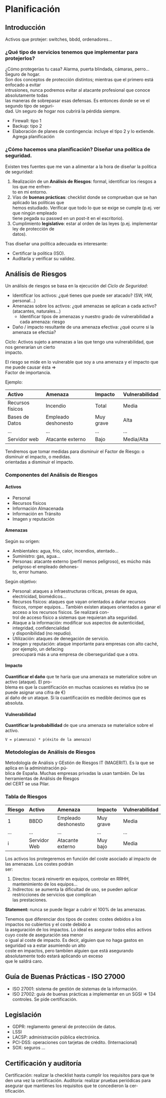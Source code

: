 # Planificación

## Introducción

Activos que protejer: switches, bbdd, ordenadores...

### ¿Qué tipo de servicios tenemos que implementar para protejerlos?
  
¿Cómo protegerías tu casa? Alarma, puerta blindada, cámaras, perro... Seguro de hogar.  
Son dos conceptos de protección distintos; mientras que el primero está enfocado a evitar  
intrusiones, nunca podremos evitar al atacante profesional que conoce absolutamente todas  
las maneras de sobrepasar esas defensas. Es entonces donde se ve el segundo tipo de seguri-  
dad. Un seguro de hogar nos cubrirá la pérdida siempre.
  
* Firewall: tipo 1
* Backup: tipo 2
* Elaboración de planes de contingencia: incluye el tipo 2 y lo extiende. Agrega planificación

### ¿Cómo hacemos una planificación? Diseñar una política de seguridad.

Existen tres fuentes que me van a alimentar a la hora de diseñar la política de seguridad: 

1. Realización de un **Análisis de Riesgos**: formal, identificar los riesgos a los que me enfren-  
to en mi entorno.
2. Vías de **buenas prácticas**: checklist donde se comprueban que se han aplicado las políticas que  
hemos estudiado. Verificar que todo lo que se exige se cumple (p.ej. ver que ningún empleado  
tiene pegada su passwd en un post-it en el escritorio).
3. Cumplimiento **legislativo**: estar al orden de las leyes (p.ej. implementar ley de protección de   
datos). 

Tras diseñar una política adecuada es interesante:

* Certificar la política (ISO).
* Auditarla y verificar su validez.

## Análisis de Riesgos

Un análisis de riesgos se basa en la ejecución del _Ciclo de Seguridad_:

* Identificar los activos: ¿qué tienes que puede ser atacado? (SW, HW, personal...)
* Amenazas sobre los activos: ¿qué amenazas se aplican a cada activo? (atacantes, naturales...)
	- Identificar tipos de amenazas y nuestro grado de vulnerabilidad a cada amenaza: riesgo
* Daño / impacto resultante de una amenaza efectiva: ¿qué ocurre si la amenaza se efectúa?

Ciclo: Activos sujeto a amenazas a las que tengo una vulnerabilidad, que nos generarían un cierto  
impacto.

El riesgo se mide en lo vulnerable que soy a una amenaza y el impacto que me puede causar ésta =>  
Factor de importancia.

Ejemplo:

  | Activo | Amenaza | Impacto | Vulnerabilidad |
  | :--- | :--- | :--- | :--- |
  | Recursos físicos | Incendio | Total | Media |
  | Bases de Datos | Empleado deshonesto | Muy grave | Alta |
  | ... | ... | ... | ... |
  | Servidor web | Atacante externo | Bajo | Media/Alta |

Tendremos que tomar medidas para disminuir el Factor de Riesgo: o disminuir el impacto, o medidas.  
orientadas a disminuir el impacto.

### Componentes del Análisis de Riesgos

#### Activos
  * Personal
  * Recursos físicos
  * Información Almacenada
  * Información en Tránsito
  * Imagen y reputación

#### Amenazas

Según su origen:

  * Ambientales: agua, frío, calor, incendios, atentado...
  * Suministro: gas, agua...
  * Personas: atacante externo (perfil menos peligroso), es múcho más peligroso el empleado dehones-  
  to, error humano.

Según objetivo:

  * Personal: ataques a infraestructuras críticas, presas de agua, electricidad, biomédicos...
  * Recursos físicos: ataques que vayan orientados a dañar recursos físicos, romper equipos...
  También existen ataques orientados a ganar el acceso a los recursos físicos. Se realizará con-    
  trol de acceso físico a sistemas que requieran alta seguridad.
  * Ataque a la información: modificar sus aspectos de autenticidad, integridad, confidencialidad  
  y disponibilidad (no repudio).
  * Utilización: ataques de denegación de servicio.
  * Imagen y reputación: ataque importante para empresas con alto caché, por ejemplo, un defacing  
  preocupará más a una empresa de ciberseguridad que a otra.

#### Impacto

**Cuantificar el daño** que te haría que una amenaza se materialice sobre un activo (ataque). El pro-  
blema es que la cuantificación en muchas ocasiones es relativa (no se puede asignar una cifra de €)  
al daño de un ataque. Si la cuantificación es medible decimos que es absoluta.

#### Vulnerabilidad

**Cuantificar la probabillidad** de que una amenaza se materialice sobre el activo. 

	V = p(amenaza) * p(éxito de la amenaza)

### Metodologías de Análisis de Riesgos

Metodología de Análisis y GEstión de Riesgos IT (MAGERIT). Es la que se aplica en la administración pú-  
blica de España. Muchas empresas privadas la usan también. De las herramientas de Análisis de Riesgos  
del CERT se usa Pilar.

### Tabla de Riesgos

| Riesgo | Activo | Amenaza | Impacto | Vulnerabilidad |
| :--- | :--- | :--- | :--- | :--- |
| 1	| BBDD | Empleado deshonesto | Muy grave | Media |
| ...	| ...	| ...	| ...	| ... |
| i | Servidor Web | Atacante externo	| Muy bajo | Media |

Los activos los protegeremos en función del coste asociado al impacto de las amenazas. Los costes podrán  
ser:

1. Directos: tocará reinvertir en equipos, controlar en RRHH, mantenimiento de los equipos...
2. Indirectos: se aumenta la dificultad de uso, se pueden aplicar restricciones de servicios que complican  
las prestaciones.

**Statement:** nunca se puede llegar a cubrir el 100% de las amenazas.

Tenemos que diferenciar dos tipos de costes: costes debidos a los impactos no cubiertos y el coste debido a  
la aseguración de los impactos. Lo ideal es asegurar todos ellos activos cuyo coste de aseguración sea menor  
o igual al coste de impacto. Es decir, alguien que no haga gastos en seguridad va a estar asumiendo un alto  
coste en impactos, pero tambiíen alguien que está asegurando absolutamente todo estará aplicando un exceso    
que le saldrá caro.


## Guía de Buenas Prácticas - ISO 27000

* ISO 27001: sistema de gestión de sistemas de la información.
* ISO 27002: guía de buenas prácticas a implementar en un SGSI => 134 controles. Se pide certificación.


## Legislación

* GDPR: reglamento general de protección de datos.
* LSSI
* LACSP: administración pública electrónica.
* PCI-DSS: operaciones con tarjetas de crédito. (Internacional)
* SOX: seguros
...

## Certificación y auditoría

Certificación: realizar la checklist hasta cumplir los requisitos para que te den una vez la certificación.
Auditoría: realizar pruebas periódicas para asegurar que mantienes los requisitos que te concedieron la cer-  
tificación.